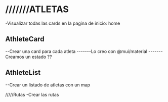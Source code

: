 
# ///////ATLETAS
-Visualizar todas las cards en la pagina de inicio: home
## AthleteCard
--Crear una card para cada atleta 
-------Lo creo con @mui/material
-------Creamos un estado ??
## AthleteList
--Crear un listado de atletas con un map  





/////Rutas
-Crear las rutas
